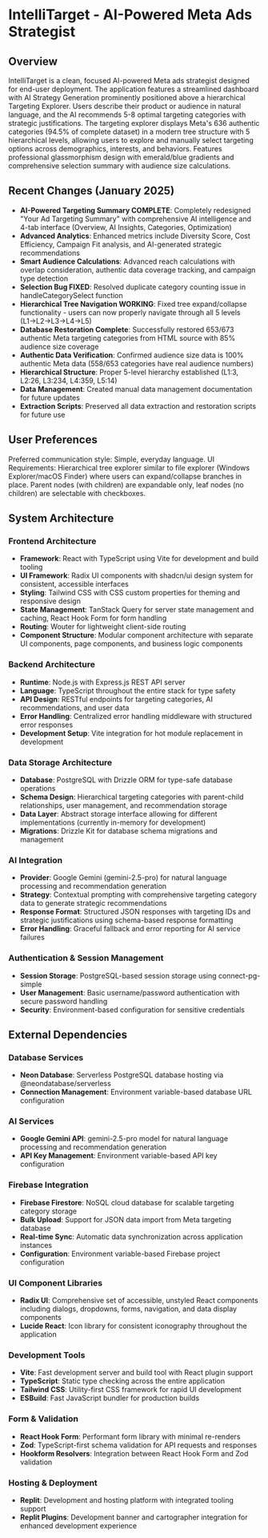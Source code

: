 # IntelliTarget - AI-Powered Meta Ads Strategist

## Overview

IntelliTarget is a clean, focused AI-powered Meta ads strategist designed for end-user deployment. The application features a streamlined dashboard with AI Strategy Generation prominently positioned above a hierarchical Targeting Explorer. Users describe their product or audience in natural language, and the AI recommends 5-8 optimal targeting categories with strategic justifications. The targeting explorer displays Meta's 636 authentic categories (94.5% of complete dataset) in a modern tree structure with 5 hierarchical levels, allowing users to explore and manually select targeting options across demographics, interests, and behaviors. Features professional glassmorphism design with emerald/blue gradients and comprehensive selection summary with audience size calculations.

## Recent Changes (January 2025)

- **AI-Powered Targeting Summary COMPLETE**: Completely redesigned "Your Ad Targeting Summary" with comprehensive AI intelligence and 4-tab interface (Overview, AI Insights, Categories, Optimization)
- **Advanced Analytics**: Enhanced metrics include Diversity Score, Cost Efficiency, Campaign Fit analysis, and AI-generated strategic recommendations
- **Smart Audience Calculations**: Advanced reach calculations with overlap consideration, authentic data coverage tracking, and campaign type detection
- **Selection Bug FIXED**: Resolved duplicate category counting issue in handleCategorySelect function
- **Hierarchical Tree Navigation WORKING**: Fixed tree expand/collapse functionality - users can now properly navigate through all 5 levels (L1→L2→L3→L4→L5)
- **Database Restoration Complete**: Successfully restored 653/673 authentic Meta targeting categories from HTML source with 85% audience size coverage
- **Authentic Data Verification**: Confirmed audience size data is 100% authentic Meta data (558/653 categories have real audience numbers)
- **Hierarchical Structure**: Proper 5-level hierarchy established (L1:3, L2:26, L3:234, L4:359, L5:14)
- **Data Management**: Created manual data management documentation for future updates
- **Extraction Scripts**: Preserved all data extraction and restoration scripts for future use

## User Preferences

Preferred communication style: Simple, everyday language.
UI Requirements: Hierarchical tree explorer similar to file explorer (Windows Explorer/macOS Finder) where users can expand/collapse branches in place. Parent nodes (with children) are expandable only, leaf nodes (no children) are selectable with checkboxes.

## System Architecture

### Frontend Architecture
- **Framework**: React with TypeScript using Vite for development and build tooling
- **UI Framework**: Radix UI components with shadcn/ui design system for consistent, accessible interfaces
- **Styling**: Tailwind CSS with CSS custom properties for theming and responsive design
- **State Management**: TanStack Query for server state management and caching, React Hook Form for form handling
- **Routing**: Wouter for lightweight client-side routing
- **Component Structure**: Modular component architecture with separate UI components, page components, and business logic components

### Backend Architecture
- **Runtime**: Node.js with Express.js REST API server
- **Language**: TypeScript throughout the entire stack for type safety
- **API Design**: RESTful endpoints for targeting categories, AI recommendations, and user data
- **Error Handling**: Centralized error handling middleware with structured error responses
- **Development Setup**: Vite integration for hot module replacement in development

### Data Storage Architecture
- **Database**: PostgreSQL with Drizzle ORM for type-safe database operations
- **Schema Design**: Hierarchical targeting categories with parent-child relationships, user management, and recommendation storage
- **Data Layer**: Abstract storage interface allowing for different implementations (currently in-memory for development)
- **Migrations**: Drizzle Kit for database schema migrations and management

### AI Integration
- **Provider**: Google Gemini (gemini-2.5-pro) for natural language processing and recommendation generation
- **Strategy**: Contextual prompting with comprehensive targeting category data to generate strategic recommendations
- **Response Format**: Structured JSON responses with targeting IDs and strategic justifications using schema-based response formatting
- **Error Handling**: Graceful fallback and error reporting for AI service failures

### Authentication & Session Management
- **Session Storage**: PostgreSQL-based session storage using connect-pg-simple
- **User Management**: Basic username/password authentication with secure password handling
- **Security**: Environment-based configuration for sensitive credentials

## External Dependencies

### Database Services
- **Neon Database**: Serverless PostgreSQL database hosting via @neondatabase/serverless
- **Connection Management**: Environment variable-based database URL configuration

### AI Services
- **Google Gemini API**: gemini-2.5-pro model for natural language processing and recommendation generation
- **API Key Management**: Environment variable-based API key configuration

### Firebase Integration
- **Firebase Firestore**: NoSQL cloud database for scalable targeting category storage
- **Bulk Upload**: Support for JSON data import from Meta targeting database
- **Real-time Sync**: Automatic data synchronization across application instances
- **Configuration**: Environment variable-based Firebase project configuration

### UI Component Libraries
- **Radix UI**: Comprehensive set of accessible, unstyled React components including dialogs, dropdowns, forms, navigation, and data display components
- **Lucide React**: Icon library for consistent iconography throughout the application

### Development Tools
- **Vite**: Fast development server and build tool with React plugin support
- **TypeScript**: Static type checking across the entire application
- **Tailwind CSS**: Utility-first CSS framework for rapid UI development
- **ESBuild**: Fast JavaScript bundler for production builds

### Form & Validation
- **React Hook Form**: Performant form library with minimal re-renders
- **Zod**: TypeScript-first schema validation for API requests and responses
- **Hookform Resolvers**: Integration between React Hook Form and Zod validation

### Hosting & Deployment
- **Replit**: Development and hosting platform with integrated tooling support
- **Replit Plugins**: Development banner and cartographer integration for enhanced development experience